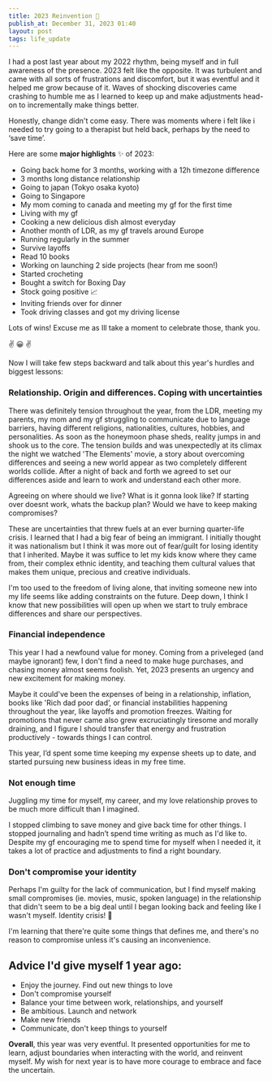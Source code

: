```yaml
---
title: 2023 Reinvention 🐣
publish_at: December 31, 2023 01:40
layout: post
tags: life_update
---
```


I had a post last year about my 2022 rhythm, being myself and in full awareness of the presence. 2023 felt like the opposite. It was turbulent and came with all sorts of frustrations and discomfort, but it was eventful and it helped me grow because of it. Waves of shocking discoveries came crashing to humble me as I learned to keep up and make adjustments head-on to incrementally make things better.

Honestly, change didn't come easy. There was moments where i felt like i needed to try going to a therapist but held back, perhaps by the need to ‘save time’.

Here are some **major highlights** ✨ of 2023:

- Going back home for 3 months, working with a 12h timezone difference
- 3 months long distance relationship
- Going to japan (Tokyo osaka kyoto)
- Going to Singapore
- My mom coming to canada and meeting my gf for the first time
- Living with my gf
- Cooking a new delicious dish almost everyday
- Another month of LDR, as my gf travels around Europe
- Running regularly in the summer
- Survive layoffs
- Read 10 books
- Working on launching 2 side projects (hear from me soon!)
- Started crocheting
- Bought a switch for Boxing Day
- Stock going positive 📈
- Inviting friends over for dinner
- Took driving classes and got my driving license

Lots of wins! Excuse me as Ill take a moment to celebrate those, thank you.

✌️ 😀 ✌️

Now I will take few steps backward and talk about this year's hurdles and biggest lessons:

### Relationship. Origin and differences. Coping with uncertainties
There was definitely tension throughout the year, from the LDR, meeting my parents, my mom and my gf struggling to communicate due to language barriers, having different religions, nationalities, cultures, hobbies, and personalities. As soon as the honeymoon phase sheds, reality jumps in and shook us to the core. The tension builds and was unexpectedly at its climax the night we watched 'The Elements' movie, a story about overcoming differences and seeing a new world appear as two completely different worlds collide. After a night of back and forth we agreed to set our differences aside and learn to work and understand each other more.

Agreeing on where should we live? What is it gonna look like? If starting over doesnt work, whats the backup plan? Would we have to keep making compromises?

These are uncertainties that threw fuels at an ever burning quarter-life crisis. I learned that I had a big fear of being an immigrant. I initially thought it was nationalism but I think it was more out of fear/guilt for losing identity that I inherited. Maybe it was suffice to let my kids know where they came from, their complex ethnic identity, and teaching them cultural values that makes them unique, precious and creative individuals.

I'm too used to the freedom of living alone, that inviting someone new into my life seems like adding constraints on the future. Deep down, I think I know that new possibilities will open up when we start to truly embrace differences and share our perspectives.

### Financial independence
This year I had a newfound value for money. Coming from a priveleged (and maybe ignorant) few, I don't find a need to make huge purchases, and chasing money almost seems foolish. Yet, 2023 presents an urgency and new excitement for making money.

Maybe it could've been the expenses of being in a relationship, inflation, books like 'Rich dad poor dad’, or financial instabilities happening throughout the year, like layoffs and promotion freezes. Waiting for promotions that never came also grew excruciatingly tiresome and morally draining, and I figure I should transfer that energy and frustration productively - towards things I can control.

This year, I’d spent some time keeping my expense sheets up to date, and started pursuing new business ideas in my free time.

### Not enough time
Juggling my time for myself, my career, and my love relationship proves to be much more difficult than I imagined.

I stopped climbing to save money and give back time for other things. I stopped journaling and hadn’t spend time writing as much as I'd like to. Despite my gf encouraging me to spend time for myself when I needed it, it takes a lot of practice and adjustments to find a right boundary.

### Don't compromise your identity
Perhaps I'm guilty for the lack of communication, but I find myself making small compromises (ie. movies, music, spoken language) in the relationship that didn't seem to be a big deal until I began looking back and feeling like I wasn't myself. Identity crisis! 🚨

I'm learning that there're quite some things that defines me, and there's no reason to compromise unless it's causing an inconvenience.

## Advice I'd give myself 1 year ago:

- Enjoy the journey. Find out new things to love
- Don't compromise yourself
- Balance your time between work, relationships, and yourself
- Be ambitious. Launch and network
- Make new friends
- Communicate, don't keep things to yourself

**Overall**, this year was very eventful. It presented opportunities for me to learn, adjust boundaries when interacting with the world, and reinvent myself. My wish for next year is to have more courage to embrace and face the uncertain.
